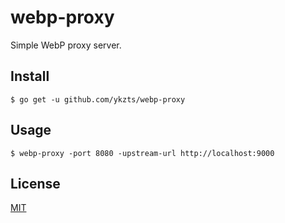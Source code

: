 # webp-proxy

Simple WebP proxy server.

## Install

```console
$ go get -u github.com/ykzts/webp-proxy
```

## Usage

```console
$ webp-proxy -port 8080 -upstream-url http://localhost:9000
```

## License

[MIT](/LICENSE)
